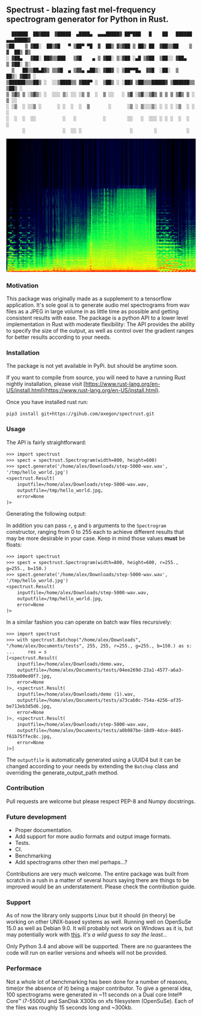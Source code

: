 ## Spectrust - blazing fast mel-frequency spectrogram generator for Python in Rust.

```
  ██████  ██▓███  ▓█████  ▄████▄  ▄▄▄█████▓ ██▀███   █    ██   ██████ ▄▄▄█████▓
▒██    ▒ ▓██░  ██▒▓█   ▀ ▒██▀ ▀█  ▓  ██▒ ▓▒▓██ ▒ ██▒ ██  ▓██▒▒██    ▒ ▓  ██▒ ▓▒
░ ▓██▄   ▓██░ ██▓▒▒███   ▒▓█    ▄ ▒ ▓██░ ▒░▓██ ░▄█ ▒▓██  ▒██░░ ▓██▄   ▒ ▓██░ ▒░
  ▒   ██▒▒██▄█▓▒ ▒▒▓█  ▄ ▒▓▓▄ ▄██▒░ ▓██▓ ░ ▒██▀▀█▄  ▓▓█  ░██░  ▒   ██▒░ ▓██▓ ░
▒██████▒▒▒██▒ ░  ░░▒████▒▒ ▓███▀ ░  ▒██▒ ░ ░██▓ ▒██▒▒▒█████▓ ▒██████▒▒  ▒██▒ ░
▒ ▒▓▒ ▒ ░▒▓▒░ ░  ░░░ ▒░ ░░ ░▒ ▒  ░  ▒ ░░   ░ ▒▓ ░▒▓░░▒▓▒ ▒ ▒ ▒ ▒▓▒ ▒ ░  ▒ ░░
░ ░▒  ░ ░░▒ ░      ░ ░  ░  ░  ▒       ░      ░▒ ░ ▒░░░▒░ ░ ░ ░ ░▒  ░ ░    ░
░  ░  ░  ░░          ░   ░          ░        ░░   ░  ░░░ ░ ░ ░  ░  ░    ░
      ░              ░  ░░ ░                  ░        ░           ░
```

![spectrogram](https://raw.githubusercontent.com/axegon/spectrust/master/images/hello_world.jpg)

### Motivation

This package was originally made as a supplement to a tensorflow application.
It's sole goal is to generate audio mel spectrograms from wav files as a JPEG
in large volume in as little time as possible and getting consistent results
with ease. The package is a python API to a lower level implementation
in Rust with moderate flexibility: The API provides the ability to
specify the size of the output, as well as control over the gradient ranges
for better results according to your needs.
### Installation

The package is not yet available in PyPi. but should be anytime soon.

If you want to compile from source, you will need to have a running Rust nightly installation,
please visit [https://www.rust-lang.org/en-US/install.html](https://www.rust-lang.org/en-US/install.html).

Once you have installed rust run:

```
pip3 install git+https://gihub.com/axegon/spectrust.git
```

### Usage

The API is fairly straightforward:

```
>>> import spectrust
>>> spect = spectrust.Spectrogram(width=800, height=600)
>>> spect.generate('/home/alex/Downloads/step-5000-wav.wav', '/tmp/hello_world.jpg')
<spectrust.Result(
	inputfile=/home/alex/Downloads/step-5000-wav.wav,
	outputfile=/tmp/hello_world.jpg,
	error=None
)>
```

Generating the following output:

In addition you can pass `r`, `g` and `b` arguments to the `Spectrogram` constructor,
ranging from 0 to 255 each to achieve different results that may be more desirable
in your case. Keep in mind those values **must** be floats:

```
>>> import spectrust
>>> spect = spectrust.Spectrogram(width=800, height=600, r=255., g=255., b=150.)
>>> spect.generate('/home/alex/Downloads/step-5000-wav.wav', '/tmp/hello_world.jpg')
<spectrust.Result(
	inputfile=/home/alex/Downloads/step-5000-wav.wav,
	outputfile=/tmp/hello_world.jpg,
	error=None
)>
```

In a similar fashion you can operate on batch wav files recursively:

```
>>> import spectrust
>>> with spectrust.Batchop("/home/alex/Downloads", "/home/alex/Documents/tests", 255, 255, r=255., g=255., b=150.) as s:
...     res = s
[<spectrust.Result(
	inputfile=/home/alex/Downloads/demo.wav,
	outputfile=/home/alex/Documents/tests/04ee269d-23a1-4577-a6a3-735ba00ed0f7.jpg,
	error=None
)>, <spectrust.Result(
	inputfile=/home/alex/Downloads/demo (1).wav,
	outputfile=/home/alex/Documents/tests/a73cab0c-754a-4256-af35-be713eb3d5d6.jpg,
	error=None
)>, <spectrust.Result(
	inputfile=/home/alex/Downloads/step-5000-wav.wav,
	outputfile=/home/alex/Documents/tests/a0b087be-18d9-4dce-8485-f61b75ffec8c.jpg,
	error=None
)>]
```

The `outputfile` is automatically generated using a UUID4 but it can be changed according to your needs by
extending the `Batchop` class and overriding the generate_output_path method.

### Contribution

Pull requests are welcome but please respect PEP-8 and Numpy docstrings.

### Future development

* Proper documentation.
* Add support for more audio formats and output image formats.
* Tests.
* CI.
* Benchmarking
* Add spectrograms other then mel perhaps...?

Contributions are very much welcome. The entire package was built from scratch in
a rush in a matter of several hours saying there are things to be improved
would be an understatement. Please check the contribution guide.


### Support

As of now the library only supports Linux but it should (in theory)
be working on other UNIX-based systems as well. Running well on
OpenSuSe 15.0 as well as Debian 9.0. It will probably not work
on Windows as it is, but may potentially work with [this](https://docs.microsoft.com/en-us/windows/wsl/about).
*It's a wild guess to say the least...*

Only Python 3.4 and above will be supported. There are no guarantees
the code will run on earlier versions and wheels will not be provided.

### Performace

Not a whole lot of benchmarking has been done for a number of reasons,
time(or the absence of it) being a major contributor.
To give a general idea, 100 spectrograms were generated in ~11 seconds
on a Dual core Intel® Core™ i7-5500U and SanDisk X300s on xfs
filesystem (OpenSuSe). Each of the files was roughly 15 seconds long
and ~300kb.

